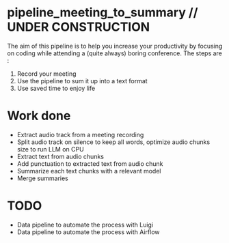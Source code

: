 # pipeline_meeting_to_summary // UNDER CONSTRUCTION

The aim of this pipeline is to help you increase your productivity by focusing on coding while attending a (quite always) boring conference.
The steps are :
1. Record your meeting
2. Use the pipeline to sum it up into a text format
3. Use saved time to enjoy life

# Work done
- Extract audio track from a meeting recording
- Split audio track on silence to keep all words, optimize audio chunks size to run LLM on CPU
- Extract text from audio chunks
- Add punctuation to extracted text from audio chunk
- Summarize each text chunks with a relevant model
- Merge summaries

# TODO
- Data pipeline to automate the process with Luigi
- Data pipeline to automate the process with Airflow
